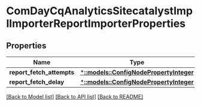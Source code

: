 # ComDayCqAnalyticsSitecatalystImplImporterReportImporterProperties

## Properties
Name | Type | Description | Notes
------------ | ------------- | ------------- | -------------
**report_fetch_attempts** | [***::models::ConfigNodePropertyInteger**](configNodePropertyInteger.md) |  | [optional] 
**report_fetch_delay** | [***::models::ConfigNodePropertyInteger**](configNodePropertyInteger.md) |  | [optional] 

[[Back to Model list]](../README.md#documentation-for-models) [[Back to API list]](../README.md#documentation-for-api-endpoints) [[Back to README]](../README.md)


